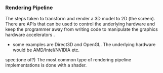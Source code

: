 
### Rendering Pipeline
The steps taken to transform and render a 3D model to 2D (the screen).
There are APIs that can be used to control the underlying hardware and keep the programmer away from writing code to manipulate the graphics hardware accelerators .
- some examples are Direct3D and OpenGL. The underlying hardware would be AMD/Intel/NVIDIA etc.

spec:(one of?) The most common  type of rendering pipeline implementations is done with a shader.